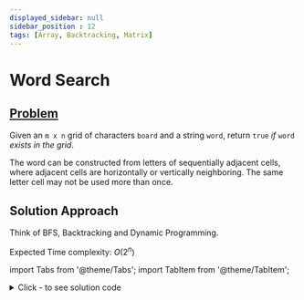 ```yaml
---
displayed_sidebar: null
sidebar_position : 12
tags: [Array, Backtracking, Matrix]
---
```


# Word Search

## [Problem](https://leetcode.com/problems/word-search/)

<p>Given an <code>m x n</code> grid of characters <code>board</code> and a string <code>word</code>, return <code>true</code> <em>if</em> <code>word</code> <em>exists in the grid</em>.</p>

<p>The word can be constructed from letters of sequentially adjacent cells, where adjacent cells are horizontally or vertically neighboring. The same letter cell may not be used more than once.</p>

## Solution Approach

Think of BFS, Backtracking and Dynamic Programming.

Expected Time complexity: $O(2^n)$

import Tabs from '@theme/Tabs';
import TabItem from '@theme/TabItem';

<details><summary>Click - to see solution code</summary>

<Tabs>
<TabItem value="cpp" label="C++">

```cpp
class Solution {
    vector<vector<char>> board;

   public:
    bool search(string word, int ix, int i, int j) {
        if (i >= board.size() || j >= board[0].size()) return false;

        if (ix >= word.length()) return true;
        if (word[ix] != this->board[i][j]) return false;
        if (ix == word.length() - 1) return true;

        char ch = board[i][j];
        board[i][j] = '*';

        int dx[] = {0, 0, 1, -1};
        int dy[] = {1, -1, 0, 0};
        for (int k = 0; k < 4; k++)
            if (search(word, ix + 1, i + dx[k], j + dy[k])) return true;

        board[i][j] = ch;

        return false;
    }

    bool exist(vector<vector<char>>& board, string word) {
        int n = board.size();
        int m = board[0].size();
        this->board = board;
        for (int i = 0; i < n; i++) {
            for (int j = 0; j < m; j++) {
                if (search(word, 0, i, j)) return true;
            }
        }
        return false;
    }
};
```
</TabItem>
</Tabs>

</details>

